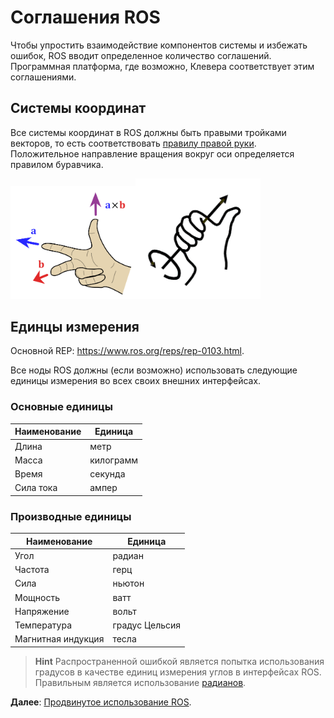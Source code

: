 # Соглашения ROS

Чтобы упростить взаимодействие компонентов системы и избежать ошибок, ROS вводит определенное количество соглашений. Программная платформа, где возможно, Клевера соответствует этим соглашениями.

## Системы координат

Все системы координат в ROS должны быть правыми тройками векторов, то есть соответствовать [правилу правой руки](https://ru.wikipedia.org/wiki/Правило_буравчика). Положительное направление вращения вокруг оси определяется правилом буравчика.

<img src="../assets/right-hand-rule.svg" width=200><img src="../assets/right-hand-rotate.png" width=200>

## Единцы измерения

Основной REP: https://www.ros.org/reps/rep-0103.html.

Все ноды ROS должны (если возможно) использовать следующие единицы измерения во всех своих внешних интерфейсах.

### Основные единицы

|Наименование|Единица|
|------------|-------|
|Длина|метр|
|Масса|килограмм|
|Время|секунда|
|Сила тока|ампер|

### Производные единицы

|Наименование|Единица|
|------------|-------|
|Угол|радиан|
|Частота|герц|
|Сила|ньютон|
|Мощность|ватт|
|Напряжение|вольт|
|Температура|градус Цельсия|
|Магнитная индукция|тесла|

> **Hint** Распространенной ошибкой является попытка использования градусов в качестве единиц измерения углов в интерфейсах ROS. Правильным является использование [радианов](https://ru.wikipedia.org/wiki/Радиан).

**Далее**: [Продвинутое использование ROS](ros_advanced.md).
